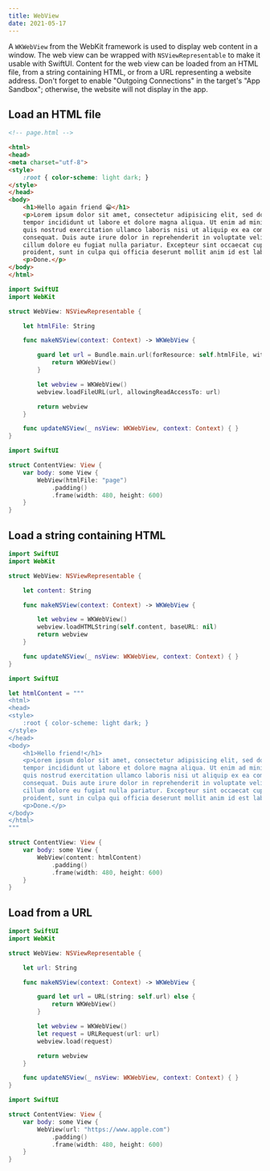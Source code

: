 ```yaml
---
title: WebView
date: 2021-05-17
---
```


A `WKWebView` from the WebKit framework is used to display web content in a window. The web view can be wrapped with `NSViewRepresentable` to make it usable with SwiftUI. Content for the web view can be loaded from an HTML file, from a string containing HTML, or from a URL representing a website address. Don't forget to enable "Outgoing Connections" in the target's "App Sandbox"; otherwise, the website will not display in the app.

## Load an HTML file

```html
<!-- page.html -->

<html>
<head>
<meta charset="utf-8">
<style>
    :root { color-scheme: light dark; }
</style>
</head>
<body>
    <h1>Hello again friend 😁</h1>
    <p>Lorem ipsum dolor sit amet, consectetur adipisicing elit, sed do eiusmod
    tempor incididunt ut labore et dolore magna aliqua. Ut enim ad minim veniam,
    quis nostrud exercitation ullamco laboris nisi ut aliquip ex ea commodo
    consequat. Duis aute irure dolor in reprehenderit in voluptate velit esse
    cillum dolore eu fugiat nulla pariatur. Excepteur sint occaecat cupidatat non
    proident, sunt in culpa qui officia deserunt mollit anim id est laborum.</p>
    <p>Done.</p>
</body>
</html>
```

```swift
import SwiftUI
import WebKit

struct WebView: NSViewRepresentable {

    let htmlFile: String

    func makeNSView(context: Context) -> WKWebView {

        guard let url = Bundle.main.url(forResource: self.htmlFile, withExtension: "html") else {
            return WKWebView()
        }

        let webview = WKWebView()
        webview.loadFileURL(url, allowingReadAccessTo: url)

        return webview
    }

    func updateNSView(_ nsView: WKWebView, context: Context) { }
}
```

```swift
import SwiftUI

struct ContentView: View {
    var body: some View {
        WebView(htmlFile: "page")
            .padding()
            .frame(width: 480, height: 600)
    }
}
```

## Load a string containing HTML

```swift
import SwiftUI
import WebKit

struct WebView: NSViewRepresentable {

    let content: String

    func makeNSView(context: Context) -> WKWebView {

        let webview = WKWebView()
        webview.loadHTMLString(self.content, baseURL: nil)
        return webview
    }

    func updateNSView(_ nsView: WKWebView, context: Context) { }
}
```

```swift
import SwiftUI

let htmlContent = """
<html>
<head>
<style>
    :root { color-scheme: light dark; }
</style>
</head>
<body>
    <h1>Hello friend!</h1>
    <p>Lorem ipsum dolor sit amet, consectetur adipisicing elit, sed do eiusmod
    tempor incididunt ut labore et dolore magna aliqua. Ut enim ad minim veniam,
    quis nostrud exercitation ullamco laboris nisi ut aliquip ex ea commodo
    consequat. Duis aute irure dolor in reprehenderit in voluptate velit esse
    cillum dolore eu fugiat nulla pariatur. Excepteur sint occaecat cupidatat non
    proident, sunt in culpa qui officia deserunt mollit anim id est laborum.</p>
    <p>Done.</p>
</body>
</html>
"""

struct ContentView: View {
    var body: some View {
        WebView(content: htmlContent)
            .padding()
            .frame(width: 480, height: 600)
    }
}
```

## Load from a URL

```swift
import SwiftUI
import WebKit

struct WebView: NSViewRepresentable {

    let url: String

    func makeNSView(context: Context) -> WKWebView {

        guard let url = URL(string: self.url) else {
            return WKWebView()
        }

        let webview = WKWebView()
        let request = URLRequest(url: url)
        webview.load(request)

        return webview
    }

    func updateNSView(_ nsView: WKWebView, context: Context) { }
}
```

```swift
import SwiftUI

struct ContentView: View {
    var body: some View {
        WebView(url: "https://www.apple.com")
            .padding()
            .frame(width: 480, height: 600)
    }
}
```

